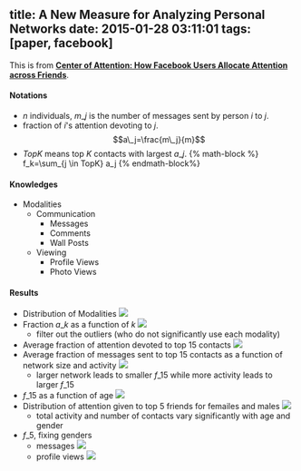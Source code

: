 title: A New Measure for Analyzing Personal Networks
date: 2015-01-28 03:11:01
tags: [paper, facebook]
---
This is from [**Center of Attention: How Facebook Users Allocate Attention across Friends**](http://www.aaai.org/ocs/index.php/ICWSM/ICWSM11/paper/download/2899/3259). 

#### Notations
* $n$ individuals, $m\_j$ is the number of messages sent by person $i$ to $j$.  
* fraction of $i$'s attention devoting to $j$. 
$$a\_j=\frac{m\_j}{m}$$
* $TopK$ means top $K$ contacts with largest $a\_j$. 
{% math-block %}
f_k=\sum_{j \in TopK} a_j 
{% endmath-block%}

#### Knowledges
* Modalities
	* Communication
		* Messages
		* Comments
		* Wall Posts
	* Viewing
		* Profile Views
		* Photo Views

#### Results
* Distribution of Modalities ![](http://7u2qpd.com1.z0.glb.clouddn.com/5f893d05053b0ad42c0676ca8335c43df5b845ea-a109efd09ebdb0e9c90c6f5db41a67cc3a8e6ff9.png)
* Fraction $a\_k$ as a function of $k$ ![](http://7u2qpd.com1.z0.glb.clouddn.com/a9372c6e37090d828f57463ef6b9209795f5c16e-8964e49195fe30a09d118f2f3fabd73e858145af.png)
	* filter out the outliers (who do not significantly use each modality)
* Average fraction of attention devoted to top 15 contacts ![](http://7u2qpd.com1.z0.glb.clouddn.com/695f6e986ceef428d37398ab221a33e77c835983-18047bbafef6d1d5d82bb0097acfa8df3d8dadb9.png)
* Average fraction of messages sent to top 15 contacts as a function of network size and activity ![](http://7u2qpd.com1.z0.glb.clouddn.com/7c948ec680b96f0ddf3cdda904769cd84e89ca73-1ce7cfb320803bc4fae270f3f949603fbeccfe6c.png)
	* larger network leads to smaller $f\_{15}$ while more activity leads to larger $f\_{15}$
* $f\_{15}$ as a function of age ![](http://7u2qpd.com1.z0.glb.clouddn.com/a941e63a009b05c100cda735895c7d9cf2e864ed-c76c75dab89447898cde0a2b2399982b832d84e1.png)
* Distribution of attention given to top 5 friends for femailes and males ![](http://7u2qpd.com1.z0.glb.clouddn.com/00fc4dc94a5b2085a8b13735321306a83f4b2123-6765a3ac18a900cd646876ea1822eaadf3991486.png)
	* total activity and number of contacts vary significantly with age and gender
* $f\_5$, fixing genders 
	* messages ![](http://7u2qpd.com1.z0.glb.clouddn.com/2bec9c535c5de490df32dcf28e4d155cab70b9e8-b386af9c2a9c54097fc1ffa2e5f2c71855f51f7b.png)
	* profile views ![](http://7u2qpd.com1.z0.glb.clouddn.com/ba9aa40d06c58dab0ffbb93ea1764677cbaf3a71-abfc217c1506533f90a4ced9b3b4a23e490c46b7.png)

